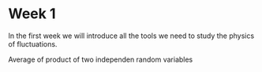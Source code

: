 Week 1
=======================

In the first week we will introduce all the tools we need to study the physics of fluctuations.

Average of product of two independen random variables